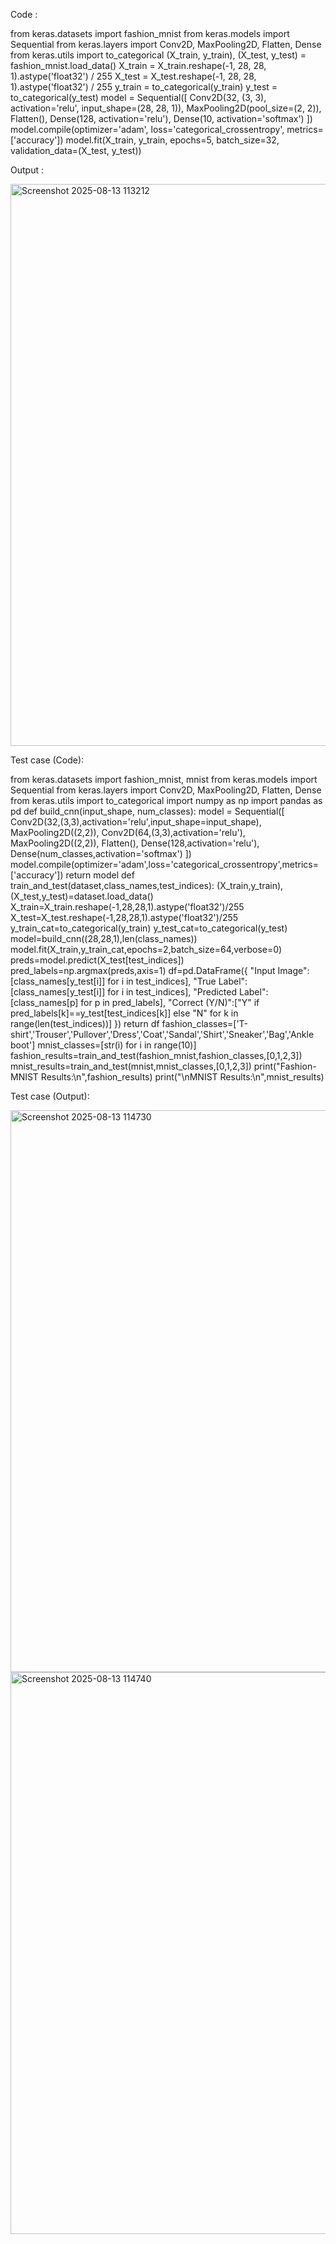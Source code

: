 Code :

from keras.datasets import fashion_mnist
from keras.models import Sequential
from keras.layers import Conv2D, MaxPooling2D, Flatten, Dense
from keras.utils import to_categorical
(X_train, y_train), (X_test, y_test) = fashion_mnist.load_data()
X_train = X_train.reshape(-1, 28, 28, 1).astype('float32') / 255
X_test = X_test.reshape(-1, 28, 28, 1).astype('float32') / 255
y_train = to_categorical(y_train)
y_test = to_categorical(y_test)
model = Sequential([
    Conv2D(32, (3, 3), activation='relu', input_shape=(28, 28, 1)),
    MaxPooling2D(pool_size=(2, 2)),
    Flatten(),
    Dense(128, activation='relu'),
    Dense(10, activation='softmax')
])
model.compile(optimizer='adam', loss='categorical_crossentropy', metrics=['accuracy'])
model.fit(X_train, y_train, epochs=5, batch_size=32, validation_data=(X_test, y_test))

Output :

<img width="1599" height="899" alt="Screenshot 2025-08-13 113212" src="https://github.com/user-attachments/assets/ad10cd20-143b-4f35-8a8c-2284c5566790" />

Test case (Code):

from keras.datasets import fashion_mnist, mnist
from keras.models import Sequential
from keras.layers import Conv2D, MaxPooling2D, Flatten, Dense
from keras.utils import to_categorical
import numpy as np
import pandas as pd
def build_cnn(input_shape, num_classes):
    model = Sequential([
        Conv2D(32,(3,3),activation='relu',input_shape=input_shape),
        MaxPooling2D((2,2)),
        Conv2D(64,(3,3),activation='relu'),
        MaxPooling2D((2,2)),
        Flatten(),
        Dense(128,activation='relu'),
        Dense(num_classes,activation='softmax')
    ])
    model.compile(optimizer='adam',loss='categorical_crossentropy',metrics=['accuracy'])
    return model
def train_and_test(dataset,class_names,test_indices):
    (X_train,y_train),(X_test,y_test)=dataset.load_data()
    X_train=X_train.reshape(-1,28,28,1).astype('float32')/255
    X_test=X_test.reshape(-1,28,28,1).astype('float32')/255
    y_train_cat=to_categorical(y_train)
    y_test_cat=to_categorical(y_test)
    model=build_cnn((28,28,1),len(class_names))
    model.fit(X_train,y_train_cat,epochs=2,batch_size=64,verbose=0)
    preds=model.predict(X_test[test_indices])
    pred_labels=np.argmax(preds,axis=1)
    df=pd.DataFrame({
        "Input Image":[class_names[y_test[i]] for i in test_indices],
        "True Label":[class_names[y_test[i]] for i in test_indices],
        "Predicted Label":[class_names[p] for p in pred_labels],
        "Correct (Y/N)":["Y" if pred_labels[k]==y_test[test_indices[k]] else "N" for k in range(len(test_indices))]
    })
    return df
fashion_classes=['T-shirt','Trouser','Pullover','Dress','Coat','Sandal','Shirt','Sneaker','Bag','Ankle boot']
mnist_classes=[str(i) for i in range(10)]
fashion_results=train_and_test(fashion_mnist,fashion_classes,[0,1,2,3])
mnist_results=train_and_test(mnist,mnist_classes,[0,1,2,3])
print("Fashion-MNIST Results:\n",fashion_results)
print("\nMNIST Results:\n",mnist_results)

Test case (Output):

<img width="1599" height="899" alt="Screenshot 2025-08-13 114730" src="https://github.com/user-attachments/assets/c75813f2-95a8-46dc-8573-e3b1edfbcaeb" />
<img width="1599" height="899" alt="Screenshot 2025-08-13 114740" src="https://github.com/user-attachments/assets/7caa2617-0c5a-41b5-977e-2f101798fd7c" />
